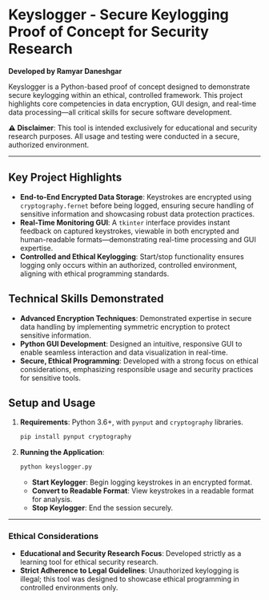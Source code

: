 # Keyslogger - Secure Keylogging Proof of Concept for Security Research  
**Developed by Ramyar Daneshgar**

Keyslogger is a Python-based proof of concept designed to demonstrate secure keylogging within an ethical, controlled framework. This project highlights core competencies in data encryption, GUI design, and real-time data processing—all critical skills for secure software development.

**⚠️ Disclaimer**: This tool is intended exclusively for educational and security research purposes. All usage and testing were conducted in a secure, authorized environment.

---

## Key Project Highlights

- **End-to-End Encrypted Data Storage**: Keystrokes are encrypted using `cryptography.fernet` before being logged, ensuring secure handling of sensitive information and showcasing robust data protection practices.
- **Real-Time Monitoring GUI**: A `tkinter` interface provides instant feedback on captured keystrokes, viewable in both encrypted and human-readable formats—demonstrating real-time processing and GUI expertise.
- **Controlled and Ethical Keylogging**: Start/stop functionality ensures logging only occurs within an authorized, controlled environment, aligning with ethical programming standards.

## Technical Skills Demonstrated

- **Advanced Encryption Techniques**: Demonstrated expertise in secure data handling by implementing symmetric encryption to protect sensitive information.
- **Python GUI Development**: Designed an intuitive, responsive GUI to enable seamless interaction and data visualization in real-time.
- **Secure, Ethical Programming**: Developed with a strong focus on ethical considerations, emphasizing responsible usage and security practices for sensitive tools.

## Setup and Usage

1. **Requirements**: Python 3.6+, with `pynput` and `cryptography` libraries.
   ```bash
   pip install pynput cryptography
   ```

2. **Running the Application**:
   ```bash
   python keyslogger.py
   ```

   - **Start Keylogger**: Begin logging keystrokes in an encrypted format.
   - **Convert to Readable Format**: View keystrokes in a readable format for analysis.
   - **Stop Keylogger**: End the session securely.

---

### Ethical Considerations

- **Educational and Security Research Focus**: Developed strictly as a learning tool for ethical security research.
- **Strict Adherence to Legal Guidelines**: Unauthorized keylogging is illegal; this tool was designed to showcase ethical programming in controlled environments only.



